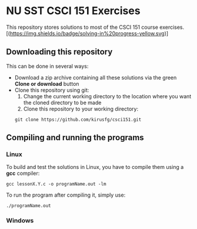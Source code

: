 # NU SST CSCI 151 Exercises
This repository stores solutions to most of the CSCI 151 course exercises. [(https://img.shields.io/badge/solving-in%20progress-yellow.svg)]

## Downloading this repository
This can be done in several ways:
- Download a zip archive containing all these solutions via the green **Clone or download** button
- Clone this repository using git:
  1. Change the current working directory to the location where you want the cloned directory to be made
  2. Clone this repository to your working directory:
  ```
  git clone https://github.com/kirusfg/csci151.git
  ```
## Compiling and running the programs
### Linux
To build and test the solutions in Linux, you have to compile them using a **gcc** compiler:
```
gcc lessonX.Y.c -o programName.out -lm
```
To run the program after compiling it, simply use:
```
./programName.out
```
### Windows
